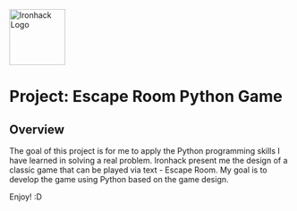 <img src="https://bit.ly/2VnXWr2" alt="Ironhack Logo" width="100"/>

# Project: Escape Room Python Game

## Overview

The goal of this project is for me to apply the Python programming skills I have learned in solving a real problem. Ironhack present me the design of a classic game that can be played via text - Escape Room. My goal is to develop the game using Python based on the game design.

Enjoy! :D


